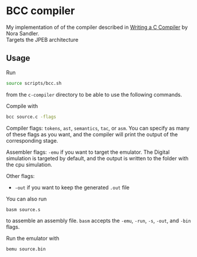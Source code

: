 # BCC compiler

My implementation of of the compiler described in [Writing a C Compiler](https://nostarch.com/writing-c-compiler) by Nora Sandler.  
Targets the JPEB architecture

## Usage

Run 
```bash
source scripts/bcc.sh
```
from the `c-compiler` directory to be able to use the following commands. 

Compile with

```bash
bcc source.c -flags
```
Compiler flags: `tokens`, `ast`, `semantics`, `tac`, or `asm`. 
You can specify as many of these flags as you want, and the compiler will print
the output of the corresponding stage. 

Assembler flags: `-emu` if you want to target the emulator. The Digital simulation is targeted by default, and the output is written to the folder with the cpu simulation.

Other flags: 
- `-out` if you want to keep the generated `.out` file

You can also run 
```bash
basm source.s
```
to assemble an assembly file. `basm` accepts the `-emu`, `-run`, `-s`, `-out`, and `-bin` flags.

Run the emulator with 
```bash
bemu source.bin
```
